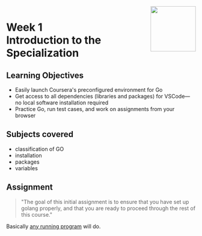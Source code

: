 <a href="../">
  <img src="/img/Getting%20Started%20with%20Go%20logo.avif" width="120" align="right">
</a>

# Week 1 <br> Introduction to the Specialization

## Learning Objectives
- Easily launch Coursera's preconfigured environment for Go
- Get access to all dependencies (libraries and packages) for VSCode—no local software installation required
- Practice Go, run test cases, and work on assignments from your browser

## Subjects covered
- classification of GO
- installation
- packages
- variables

## Assignment

>"The goal of this initial assignment is to ensure that you have set up golang properly, and that you are ready to proceed through the rest of this course."

Basically [any running program](./HelloWorld.go) will do. 
